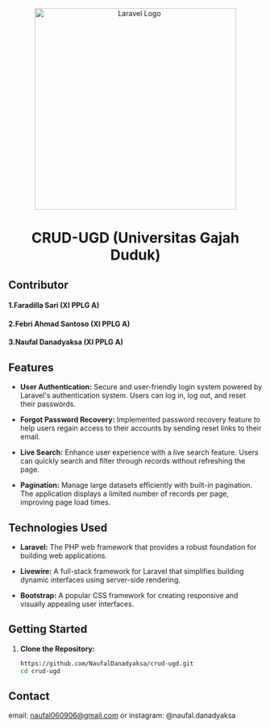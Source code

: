 <p align="center"><a href="https://laravel.com" target="_blank"><img src="https://raw.githubusercontent.com/laravel/art/master/logo-lockup/5%20SVG/2%20CMYK/1%20Full%20Color/laravel-logolockup-cmyk-red.svg" width="400" alt="Laravel Logo"></a></p>

<h1 align="center">CRUD-UGD (Universitas Gajah Duduk)</h1>

## Contributor

<h4>1.Faradilla Sari (XI PPLG A)</h4>
<h4>2.Febri Ahmad Santoso (XI PPLG A)</h4>
<h4>3.Naufal Danadyaksa (XI PPLG A)</h4>


## Features

- **User Authentication:** Secure and user-friendly login system powered by Laravel's authentication system. Users can log in, log out, and reset their passwords.

- **Forgot Password Recovery:** Implemented password recovery feature to help users regain access to their accounts by sending reset links to their email.

- **Live Search:** Enhance user experience with a live search feature. Users can quickly search and filter through records without refreshing the page.

- **Pagination:** Manage large datasets efficiently with built-in pagination. The application displays a limited number of records per page, improving page load times.

## Technologies Used

- **Laravel:** The PHP web framework that provides a robust foundation for building web applications.

- **Livewire:** A full-stack framework for Laravel that simplifies building dynamic interfaces using server-side rendering.

- **Bootstrap:** A popular CSS framework for creating responsive and visually appealing user interfaces.

## Getting Started

1. **Clone the Repository:**
   ```bash
   https://github.com/NaufalDanadyaksa/crud-ugd.git
   cd crud-ugd

## Contact
email: naufal060906@gmail.com
or 
instagram: @naufal.danadyaksa

